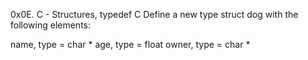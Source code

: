 0x0E. C - Structures, typedef
C
Define a new type struct dog with the following elements:

name, type = char *
age, type = float
owner, type = char *
